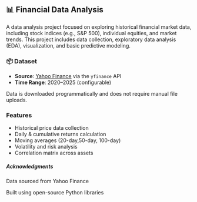 ## 📊 Financial Data Analysis

 A data analysis project focused on exploring historical financial market data, including stock indices (e.g., S&P 500), individual equities, and market trends.
 This project includes data collection, exploratory data analysis (EDA), visualization, and basic predictive modeling.

### 📦 Dataset
- **Source**: [Yahoo Finance](https://finance.yahoo.com/) via the `yfinance` API
- **Time Range**: 2020–2025 (configurable)

Data is downloaded programmatically and does not require manual file uploads.


###  Features
- Historical price data collection
- Daily & cumulative returns calculation
- Moving averages (20-day,50-day, 100-day)
- Volatility and risk analysis
- Correlation matrix across assets


##### Acknowledgments
Data sourced from Yahoo Finance

Built using open-source Python libraries
